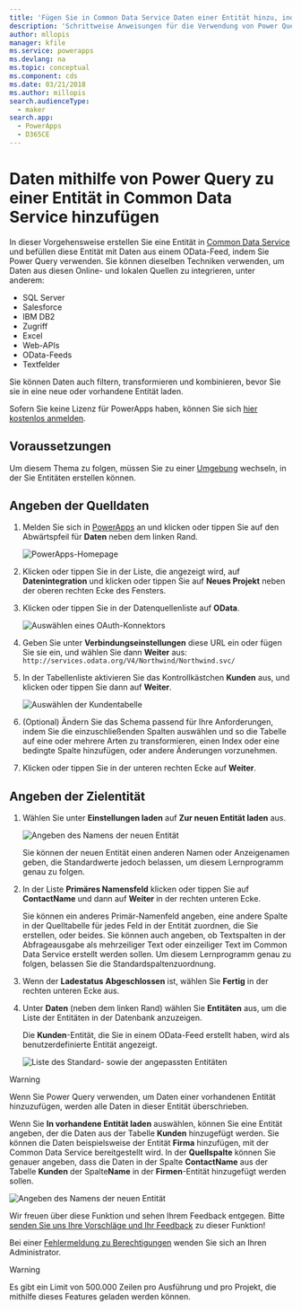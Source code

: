 ```yaml
---
title: 'Fügen Sie in Common Data Service Daten einer Entität hinzu, indem Sie Power Query verwenden | Microsoft Docs'
description: 'Schrittweise Anweisungen für die Verwendung von Power Query, um Daten einer neuen oder vorhandenen Entität aus einer anderen Datenquelle in Common Data Service hinzuzufügen.'
author: mllopis
manager: kfile
ms.service: powerapps
ms.devlang: na
ms.topic: conceptual
ms.component: cds
ms.date: 03/21/2018
ms.author: millopis
search.audienceType:
  - maker
search.app:
  - PowerApps
  - D365CE
---
```


# <a name="add-data-to-an-entity-in-common-data-service-by-using-power-query"></a>Daten mithilfe von Power Query zu einer Entität in Common Data Service hinzufügen
In dieser Vorgehensweise erstellen Sie eine Entität in [Common Data Service](data-platform-intro.md) und befüllen diese Entität mit Daten aus einem OData-Feed, indem Sie Power Query verwenden. Sie können dieselben Techniken verwenden, um Daten aus diesen Online- und lokalen Quellen zu integrieren, unter anderem:

* SQL Server
* Salesforce
* IBM DB2
* Zugriff
* Excel
* Web-APIs
* OData-Feeds
* Textfelder

Sie können Daten auch filtern, transformieren und kombinieren, bevor Sie sie in eine neue oder vorhandene Entität laden.

Sofern Sie keine Lizenz für PowerApps haben, können Sie sich [hier kostenlos anmelden](../signup-for-powerapps.md).

## <a name="prerequisites"></a>Voraussetzungen
Um diesem Thema zu folgen, müssen Sie zu einer [Umgebung](../canvas-apps/working-with-environments.md) wechseln, in der Sie Entitäten erstellen können.

## <a name="specify-the-source-data"></a>Angeben der Quelldaten

1. Melden Sie sich in [PowerApps](https://web.powerapps.com/?utm_source=padocs&utm_medium=linkinadoc&utm_campaign=referralsfromdoc) an und klicken oder tippen Sie auf den Abwärtspfeil für **Daten** neben dem linken Rand.

    ![PowerApps-Homepage](./media/data-platform-cds-newentity-pq/sign-in.png)

1. Klicken oder tippen Sie in der Liste, die angezeigt wird, auf **Datenintegration** und klicken oder tippen Sie auf **Neues Projekt** neben der oberen rechten Ecke des Fensters.

1. Klicken oder tippen Sie in der Datenquellenliste auf **OData**.

    ![Auswählen eines OAuth-Konnektors](./media/data-platform-cds-newentity-pq/choose-odata.png)

1. Geben Sie unter **Verbindungseinstellungen** diese URL ein oder fügen Sie sie ein, und wählen Sie dann **Weiter** aus:<br>
`http://services.odata.org/V4/Northwind/Northwind.svc/`

1. In der Tabellenliste aktivieren Sie das Kontrollkästchen **Kunden** aus, und klicken oder tippen Sie dann auf **Weiter**.

    ![Auswählen der Kundentabelle](./media/data-platform-cds-newentity-pq/select-table.png)

1. (Optional) Ändern Sie das Schema passend für Ihre Anforderungen, indem Sie die einzuschließenden Spalten auswählen und so die Tabelle auf eine oder mehrere Arten zu transformieren, einen Index oder eine bedingte Spalte hinzufügen, oder andere Änderungen vorzunehmen.

1. Klicken oder tippen Sie in der unteren rechten Ecke auf **Weiter**.

## <a name="specify-the-target-entity"></a>Angeben der Zielentität
1. Wählen Sie unter **Einstellungen laden** auf **Zur neuen Entität laden** aus.

    ![Angeben des Namens der neuen Entität](./media/data-platform-cds-newentity-pq/new-entity-name.png)

    Sie können der neuen Entität einen anderen Namen oder Anzeigenamen geben, die Standardwerte jedoch belassen, um diesem Lernprogramm genau zu folgen.

1. In der Liste **Primäres Namensfeld** klicken oder tippen Sie auf **ContactName** und dann auf **Weiter** in der rechten unteren Ecke.

    Sie können ein anderes Primär-Namenfeld angeben, eine andere Spalte in der Quelltabelle für jedes Feld in der Entität zuordnen, die Sie erstellen, oder beides. Sie können auch angeben, ob Textspalten in der Abfrageausgabe als mehrzeiliger Text oder einzeiliger Text im Common Data Service erstellt werden sollen. Um diesem Lernprogramm genau zu folgen, belassen Sie die Standardspaltenzuordnung.

1. Wenn der **Ladestatus** **Abgeschlossen** ist, wählen Sie **Fertig** in der rechten unteren Ecke aus.

1. Unter **Daten** (neben dem linken Rand) wählen Sie **Entitäten** aus, um die Liste der Entitäten in der Datenbank anzuzeigen.

    Die **Kunden**-Entität, die Sie in einem OData-Feed erstellt haben, wird als benutzerdefinierte Entität angezeigt.

    ![Liste des Standard- sowie der angepassten Entitäten](./media/data-platform-cds-newentity-pq/entity-list.png)

> [!WARNING]
> Wenn Sie Power Query verwenden, um Daten einer vorhandenen Entität hinzuzufügen, werden alle Daten in dieser Entität überschrieben.

Wenn Sie **In vorhandene Entität laden** auswählen, können Sie eine Entität angeben, der die Daten aus der Tabelle **Kunden** hinzugefügt werden. Sie können die Daten beispielsweise der Entität **Firma** hinzufügen, mit der Common Data Service bereitgestellt wird. In der **Quellspalte** können Sie genauer angeben, dass die Daten in der Spalte **ContactName** aus der Tabelle **Kunden** der Spalte**Name** in der **Firmen**-Entität hinzugefügt werden sollen.

![Angeben des Namens der neuen Entität](./media/data-platform-cds-newentity-pq/existing-entity.png)

Wir freuen über diese Funktion und sehen Ihrem Feedback entgegen. Bitte [senden Sie uns Ihre Vorschläge und Ihr Feedback](https://powerusers.microsoft.com/t5/PowerApps-Community/ct-p/PowerApps1) zu dieser Funktion!

Bei einer [Fehlermeldung zu Berechtigungen](data-platform-cds-newentity-troubleshooting-mashup.md) wenden Sie sich an Ihren Administrator.

> [!WARNING]
> Es gibt ein Limit von 500.000 Zeilen pro Ausführung und pro Projekt, die mithilfe dieses Features geladen werden können.
